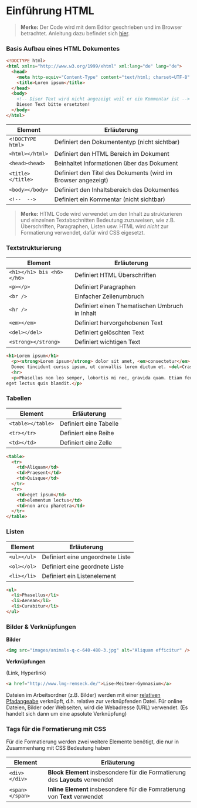 # Einführung HTML


> **Merke:** Der Code wird mit dem Editor geschrieben und im Browser betrachtet. Anleitung dazu befindet sich [hier](A_Programme.md).

### Basis Aufbau eines HTML Dokumentes

```html
<!DOCTYPE html>
<html xmlns="http://www.w3.org/1999/xhtml" xml:lang="de" lang="de">
  <head>
    <meta http-equiv="Content-Type" content="text/html; charset=UTF-8" />
    <title>Lorem ipsum</title>
  </head>
  <body>
    <!-- Diser Text wird nicht angezeigt weil er ein Kommentar ist -->
    Diesen Text bitte ersetzten!
  </body>
</html>
```

| Element | Erläuterung |
| --- | --- |
| ```<!DOCTYPE html>``` | Definiert den Dokumententyp (nicht sichtbar) |
| ```<html></html>``` | Definiert den HTML Bereich im Dokument |
| ```<head><head>``` | Beinhaltet Informationen über das Dokument |
| ```<title></title>``` | Definiert den Titel des Dokuments (wird im Browser angezeigt) |
| ```<body></body>``` | Definiert den Inhaltsbereich des Dokumentes |
| ```<!--  -->``` | Definiert ein Kommentar (nicht sichtbar) |



> **Merke:** HTML Code wird verwendet um den Inhalt zu strukturieren und einzelnen Textabschnitten Bedeutung zuzuweisen, wie z.B. Überschriften, Paragraphen, Listen usw. HTML wird *nicht* zur Formatierung verwendet, dafür wird CSS eigesetzt.

### Textstrukturierung

| Element | Erläuterung |
| --- | --- |
| ```<h1></h1> bis <h6></h6>``` | Definiert HTML Überschriften |
| ```<p></p>``` | Definiert Paragraphen |
| ```<br />``` | Einfacher Zeilenumbruch |
| ```<hr />``` | Definiert einen Thematischen Umbruch in Inhalt |
| ```<em></em>``` | Definiert hervorgehobenen Text |
| ```<del></del>``` | Definiert gelöschten Text |
| ```<strong></strong>``` | Definiert wichtigen Text |

```html
<h1>Lorem ipsum</h1>
  <p><strong>Lorem ipsum</strong> dolor sit amet, <em>consectetur</em> adipiscing elit. Nulla vel metus porta, cursus libero in, varius metus. Praesent scelerisque iaculis lectus. Suspendisse nec maximus massa. Cras viverra leo quis molestie tincidunt. In dignissim congue dapibus. Duis at imperdiet erat. Cras arcu nibh, eleifend volutpat sagittis eu, venenatis vitae mauris.<br />
  Donec tincidunt cursus ipsum, ut convallis lorem dictum et. <del>Cras id risus magna.</del> Praesent dui libero, hendrerit a consectetur id, vehicula ut nibh. Nulla nec consectetur leo.</p>
  <hr>
  <p>Phasellus non leo semper, lobortis mi nec, gravida quam. Etiam feugiat
eget lectus quis blandit.</p>
```

### Tabellen

| Element | Erläuterung |
| --- | --- |
```<table></table>``` | Definiert eine Tabelle
```<tr></tr>``` | Definiert eine Reihe
```<td></td>``` | Definiert eine Zelle

```html
<table>
  <tr>
    <td>Aliquam</td>
    <td>Praesent</td>
    <td>Quisque</td>
  </tr>
  <tr>
    <td>eget ipsum</td>
    <td>elementum lectus</td>
    <td>non arcu pharetra</td>
  </tr>
</table>
```
### Listen

| Element | Erläuterung |
| --- | --- |
```<ul></ul>``` | Definiert eine ungeordnete Liste
```<ol></ol>``` | Definiert eine geordnete Liste
```<li></li>``` | Definiert ein Listenelement



```html
<ul>
  <li>Phasellus</li>
  <li>Aenean</li>
  <li>Curabitur</li>
</ul>
```
### Bilder & Verknüpfungen

**Bilder**

```html
<img src="images/animals-q-c-640-480-3.jpg" alt="Aliquam efficitur" />
```

**Verknüpfungen**

(Link, Hyperlink)
```html
<a href="http://www.lmg-remseck.de/">Lise-Meitner-Gymnasium</a>
```
Dateien im Arbeitsordner (z.B. Bilder) werden mit einer [relativen Pfadangeabe](https://wiki.selfhtml.org/wiki/HTML/Tutorials/Links/Referenzieren_in_HTML#Mit_relativen_Pfadangaben_relativ_zum_Basis-URI_referenzieren) verknüpft, d.h. relative zur verknüpfenden Datei.
Für online Dateien, Bilder oder Webseiten, wird die Webadresse (URL) verwendet. (Es handelt sich dann um eine apsolute Verknüpfung)


### Tags für die Formatierung mit CSS

Für die Formatierung werden zwei weitere Elemente benötigt, die nur in Zusammenhang mit CSS Bedeutung haben

| Element | Erläuterung |
| --- | --- |
```<div></div>``` | **Block Element** insbesondere für die Formatierung des **Layouts** verwendet
```<span></span>``` | **Inline Element** insbesondere für die Fomratierung von **Text** verwendet
